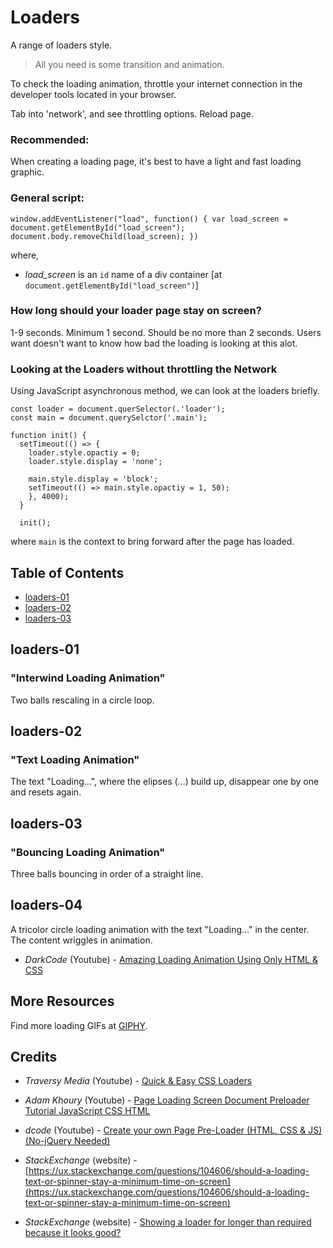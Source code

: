 # Loaders

A range of loaders style.

> All you need is some transition and animation.

To check the loading animation, throttle your internet connection in the developer tools located in your browser.

Tab into 'network', and see throttling options. Reload page.

### Recommended:

When creating a loading page, it's best to have a light and fast loading graphic.

### General script:

`window.addEventListener("load", function() {
    var load_screen = document.getElementById("load_screen");
    document.body.removeChild(load_screen);
  })`

  where,

  * _load_screen_ is an `id` name of a div container [at `document.getElementById("load_screen")`]

### How long should your loader page stay on screen?

1-9 seconds. Minimum 1 second. Should be no more than 2 seconds. Users want doesn't want to know how bad the loading is looking at this alot.

### Looking at the Loaders without throttling the Network

Using JavaScript asynchronous method, we can look at the loaders briefly.

    const loader = document.querSelector(.'loader');
    const main = document.querySelctor('.main');

    function init() {
      setTimeout(() => {
        loader.style.opactiy = 0;
        loader.style.display = 'none';

        main.style.display = 'block';
        setTimeout(() => main.style.opactiy = 1, 50);
        }, 4000);
      }

      init();

  where `main` is the context to bring forward after the page has loaded.

## Table of Contents

* [loaders-01](#loaders-01)
* [loaders-02](#loaders-02)
* [loaders-03](#loaders-03)

## loaders-01

### "Interwind Loading Animation"

Two balls rescaling in a circle loop.

## loaders-02

### "Text Loading Animation"

The text "Loading...", where the elipses (...) build up, disappear one by one and resets again.

## loaders-03

### "Bouncing Loading Animation"

Three balls bouncing in order of a  straight line.

## loaders-04

A tricolor circle loading animation with the text "Loading..." in the center. The content wriggles in animation.

- _DarkCode_ (Youtube) - [Amazing Loading Animation Using Only HTML & CSS](https://youtu.be/QLiZ5VrhA98)

## More Resources

Find more loading GIFs at [GIPHY](https://giphy.com/explore/loading).

## Credits

- _Traversy Media_ (Youtube) -  [Quick & Easy CSS Loaders](https://youtu.be/BwhTKJFpKSw)

- _Adam Khoury_ (Youtube) - [Page Loading Screen Document Preloader Tutorial JavaScript CSS HTML](https://youtu.be/EA27xM71m0g)

- _dcode_ (Youtube) - [Create your own Page Pre-Loader (HTML, CSS & JS) (No-jQuery Needed)](https://youtu.be/xuA83OYTE7I)

- _StackExchange_ (website) - [https://ux.stackexchange.com/questions/104606/should-a-loading-text-or-spinner-stay-a-minimum-time-on-screen](https://ux.stackexchange.com/questions/104606/should-a-loading-text-or-spinner-stay-a-minimum-time-on-screen)

- _StackExchange_ (website) - [Showing a loader for longer than required because it looks good?](https://ux.stackexchange.com/questions/35502/showing-a-loader-for-longer-than-required-because-it-looks-good)
